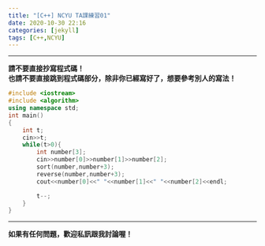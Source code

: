 ```yaml
---
title: "[C++] NCYU TA課練習01"
date: 2020-10-30 22:16
categories: [jekyll]
tags: [C++,NCYU]
---
```


---
**請不要直接抄寫程式碼！** <br>
**也請不要直接跳到程式碼部分，除非你已經寫好了，想要參考別人的寫法！**

```c++
#include <iostream>  
#include <algorithm>  
using namespace std;  
int main()  
{  
    int t;  
    cin>>t;  
    while(t>0){  
        int number[3];  
        cin>>number[0]>>number[1]>>number[2];  
        sort(number,number+3);  
        reverse(number,number+3);  
        cout<<number[0]<<" "<<number[1]<<" "<<number[2]<<endl;  

        t--;  
    }  
}
```

---
**如果有任何問題，歡迎私訊跟我討論喔！**

